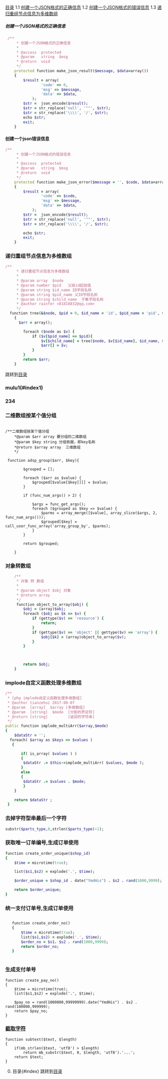 <i id="index"></i>
[目录](#index)
1.1 [创建一个JSON格式的正确信息](#创建一个JSON格式的正确信息)
1.2 [创建一个JSON格式的错误信息](#创建一个json错误信息)
1.3 [递归重组节点信息为多维数组](#递归重组节点信息为多维数组)

	
##### 创建一个JSON格式的正确信息
```ruby
 /**
     * 创建一个JSON格式的正确信息
     *
     * @access  protected
     * @param   string  $msg
     * @return  void
     */
    protected function make_json_result($message, $data=array())
    {
    	$result = array(
    			'code' => 0,
    			'msg' => $message,
                'data' => $data,
    		);
    	$str =  json_encode($result);
        $str = str_replace('null', '""', $str);
        $str = str_replace('\\\\', '/', $str);
        echo $str;
        exit;
    }
```

#### 创建一个json错误信息
```ruby
/**
     * 创建一个JSON格式的错误信息
     *
     * @access  protected
     * @param   string  $msg
     * @return  void
     */
    protected function make_json_error($message = '', $code, $data=array())
    {
    	$result = array(
    			'code' => $code,
    			'msg' => $message,
    			'data' => $data,
    		);
    	$str =  json_encode($result);
        $str = str_replace('null', '""', $str);
        $str = str_replace('\\\\', '/', $str);

        echo $str;
        exit;
    }
```
### 递归重组节点信息为多维数组
```Ruby
/**
     * 递归重组节点信息为多维数组
     *
     * @param array  $node 
     * @param number $pid   父级id起始值
     * @param string $id_name ID字段名称
     * @param string $pid_name 父ID字段名称
     * @param string $child_name  子集字段名称
     * @author rainfer <81818832@qq.com>
     */
  function tree(&$node, $pid = 0, $id_name = 'id', $pid_name = 'pid', $child_name = '_child')
    {
      $arr = array();

        foreach ($node as $v) {
            if ($v[$pid_name] == $pid){
                $v[$child_name] = tree($node, $v[$id_name], $id_name, $pid_name, $child_name);
                $arr[] = $v;
            } 
        }
        return $arr;
    }
```
跳转到[目录](#index)
### mulu1(#index1)
### <div id="index1">234</div>
### 二维数组按某个值分组
```

/**二维数组按某个值分组
    *@param $arr array 要分组的二维数组
    *@param $key string 分组依据，即key名称
    *@return $array array  三维数组
    */

 function adsp_group($arr, $key){
        
        $grouped = [];

        foreach ($arr as $value) {
            $grouped[$value[$key]][] = $value;
        }

        if (func_num_args() > 2) {

            $args = func_get_args();
            foreach ($grouped as $key => $value) {
                $parms = array_merge([$value], array_slice($args, 2, func_num_args()));
                $grouped[$key] = call_user_func_array('array_group_by', $parms);
            }
        }

        return $grouped;
        
    }  
```
### 对象转数组
```ruby
    /**
     * 对象 转 数组
     *
     * @param object $obj 对象
     * @return array
     */
     function object_to_array($obj) {
        $obj = (array)$obj;
        foreach ($obj as $k => $v) {
            if (gettype($v) == 'resource') {
                return;
            }
            if (gettype($v) == 'object' || gettype($v) == 'array') {
                $obj[$k] = (array)object_to_array($v);
            }
        }

        

        return $obj;
    }
```
    
### implode自定义函数处理多维数组



```ruby
/**
 * [php implode自定义函数处理多维数组]
 * @author tianzehui 2017-08-07
 * @param  [array]  $array [多维数组]
 * @param  [string]  $mode  [分割的界定符]
 * @return [string]         [返回的字符串]
 */
public function implode_multiArr($array,$mode)
{
	$dataStr = '';
  foreach( $array as $keys => $values )
   {

	   if( is_array( $values ) )
	   {
	    $dataStr .= $this->implode_multiArr( $values, $mode );
	   }
	   else
	   { 
   		$dataStr .= $values . $mode;
		} 
	}  

  	return $dataStr ;
 }
```
### 去掉字符型串最后一个字符
```ruby
substr($parts_type,0,strlen($parts_type)-1);
```
### 获取唯一订单编号,生成订单使用
```ruby
function create_order_unique($shop_id)
{
    $time = microtime(true);

    list($s1,$s2) = explode('.', $time);

    $order_unique = $shop_id . date("YmdHis") . $s2 . rand(1000,9999);

    return $order_unique;
}
```
  

### 统一支付订单号,生成订单使用

 ```ruby
 
    function create_order_no()
    {
        $time = microtime(true);
        list($s1,$s2) = explode('.', $time);
        $order_no = $s1. $s2 . rand(1000,9999);
        return $order_no;
    }
    
```
### 生成支付单号

    function create_pay_no()
    {
        $time = microtime(true);
        list($s1,$s2) = explode('.', $time);
    
        $pay_no = rand(1000000,99999999).date("YmdHis") . $s2 . rand(100000,999999);
        return $pay_no;
    }
    
### [截取字符](#subtext)
    function subtext($text, $length)
    {
        if(mb_strlen($text, 'utf8') > $length)
            return mb_substr($text, 0, $length, 'utf8').'...';
        return $text;
    }
    
0. 目录{#index}
跳转到[目录](#index)
